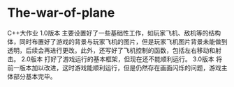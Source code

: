 # The-war-of-plane
C++大作业
1.0版本
  主要设置好了一些基础性工作，如玩家飞机、敌机等的结构体，同时布置好了游戏的背景与玩家飞机的图片，但是玩家飞机图片背景未能做到透明，后续会再进行更改。此外，还写好了飞机控制的函数，包括左右移动和射击。
2.0版本
  打好了游戏运行的基本框架，但现在还不能顺利运行。
3.0版本
  将前一版本加以改进，这时游戏能顺利运行，但是仍然存在画面闪烁的问题，游戏主体部分基本完毕。
